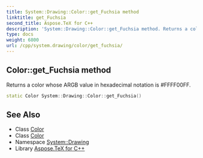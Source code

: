 ```yaml
---
title: System::Drawing::Color::get_Fuchsia method
linktitle: get_Fuchsia
second_title: Aspose.TeX for C++
description: 'System::Drawing::Color::get_Fuchsia method. Returns a color whose ARGB value in hexadecimal notation is #FFFF00FF in C++.'
type: docs
weight: 6800
url: /cpp/system.drawing/color/get_fuchsia/
---
```

## Color::get_Fuchsia method


Returns a color whose ARGB value in hexadecimal notation is #FFFF00FF.

```cpp
static Color System::Drawing::Color::get_Fuchsia()
```

## See Also

* Class [Color](../)
* Class [Color](../)
* Namespace [System::Drawing](../../)
* Library [Aspose.TeX for C++](../../../)
